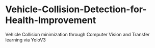 # Vehicle-Collision-Detection-for-Health-Improvement
Vehicle Collision minimization through Computer Vision and Transfer learning via YoloV3
